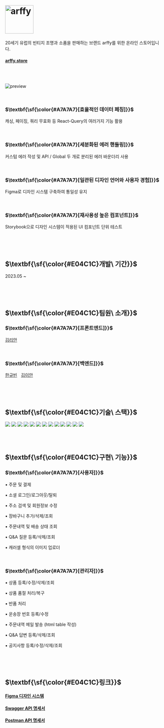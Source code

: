 # <img src="https://github.com/lianKim/arffy-client/assets/97217822/f8af3b48-2282-4080-82d2-83ee2bb19a21" alt="arffy" width="92px">

20세기 유럽의 빈티지 조명과 소품을 판매하는 브랜드 arffy를 위한 온라인 스토어입니다. 

#### [arffy.store](https://arffy.store)

</br>

</br>

![preview](https://github.com/lianKim/arffy-client/assets/97217822/a67e4669-0d45-47fa-a882-a4fbc88cebcd)

</br>

<h3><b>$\textbf{\sf{\color{#A7A7A7}[효율적인 데이터 페칭]}}$</b></h3>

캐싱, 페이징, 쿼리 무효화 등 React-Query의 여러가지 기능 활용

</br>

<h3><b>$\textbf{\sf{\color{#A7A7A7}[세분화된 에러 핸들링]}}$</b></h3>

커스텀 에러 작성 및 API / Global 두 개로 분리된 에러 바운더리 사용

</br>

<h3><b>$\textbf{\sf{\color{#A7A7A7}[일관된 디자인 언어와 사용자 경험]}}$</b></h3>

Figma로 디자인 시스템 구축하여 통일성 유지

</br>

<h3><b>$\textbf{\sf{\color{#A7A7A7}[재사용성 높은 컴포넌트]}}$</b></h3>

Storybook으로 디자인 시스템이 적용된 UI 컴포넌트 단위 테스트

</br>

</br>

</br>

<h2>$\textbf{\sf{\color{#E04C1C}개발\ 기간}}$</h2>

2023.05 ~ 

</br>

</br>

</br>

<h2>$\textbf{\sf{\color{#E04C1C}팀원\ 소개}}$</h2>

<h3>$\textbf{\sf{\color{#A7A7A7}[프론트엔드]}}$</h3>

[김리안](https://github.com/lianKim)

</br>
  
<h3>$\textbf{\sf{\color{#A7A7A7}[백엔드]}}$</h3>

[한규빈](https://github.com/rbsks)ㅤ[김이안](https://github.com/kormeian)

</br>

</br>

</br>

<h2>$\textbf{\sf{\color{#E04C1C}기술\ 스택}}$</h2>

<div>
  <img src="https://img.shields.io/badge/Typescript-3178C6?&style=flat-square&logo=typescript&logoColor=white">
  <img src="https://img.shields.io/badge/React-61DAFB?&style=flat-square&logo=react&logoColor=white">
  <img src="https://img.shields.io/badge/React Query-FF4154?&style=flat-square&logo=reactquery&logoColor=white">
  <img src="https://img.shields.io/badge/Jotai-lightgrey?&style=flat-square&logo=jotai&logoColor=white">
  <img src="https://img.shields.io/badge/Styled Component-DB7093?&style=flat-square&logo=styledcomponents&logoColor=white">
  <img src="https://img.shields.io/badge/Storybook-FF4785?&style=flat-square&logo=storybook&logoColor=white">
  <img src="https://img.shields.io/badge/Jest-C21325?&style=flat-square&logo=jest&logoColor=white">
  <img src="https://img.shields.io/badge/Figma-F24E1E?&style=flat-square&logo=figma&logoColor=white">
  <img src="https://img.shields.io/badge/Amazon EC2-FF9900?&style=flat-square&logo=amazonec2&logoColor=white">
  <img src="https://img.shields.io/badge/Github Actions-2088FF?&style=flat-square&logo=githubactions&logoColor=white">
  <img src="https://img.shields.io/badge/Postman-FF6C37?&style=flat-square&logo=postman&logoColor=white">
  <img src="https://img.shields.io/badge/Swagger-85EA2D?style=flat-sqaure&logo=swagger&logoColor=white">
  <img src="https://img.shields.io/badge/Slack-4A154B?&style=flat-square&logo=slack&logoColor=white">
</div>

</br>

</br>

</br>

<h2>$\textbf{\sf{\color{#E04C1C}구현\ 기능}}$</h2>

<h3>$\textbf{\sf{\color{#A7A7A7}[사용자]}}$</h3>

▪️ 주문 및 결제

▪️ 소셜 로그인/로그아웃/탈퇴

▪️ 주소 검색 및 회원정보 수정

▪️ 장바구니 추가/삭제/조회

▪️ 주문내역 및 배송 상태 조회

▪️ Q&A 질문 등록/삭제/조회

▪️ 캐러셀 형식의 이미지 업로더

</br>

<h3>$\textbf{\sf{\color{#A7A7A7}[관리자]}}$</h3>

▪️ 상품 등록/수정/삭제/조회

▪️ 상품 품절 처리/복구

▪️ 반품 처리

▪️ 운송장 번호 등록/수정

▪️ 주문내역 메일 발송 (html table 작성)

▪️ Q&A 답변 등록/삭제/조회

▪️ 공지사항 등록/수정/삭제/조회

</br>

</br>

</br>

<h2>$\textbf{\sf{\color{#E04C1C}링크}}$</h2>

#### [Figma 디자인 시스템](https://www.figma.com/file/rTmSZNrxw7EOCMjWD7LZff/arffy-design-system?type=design&node-id=1%3A2&mode=design&t=ARsgtFK7xzwUvLeP-1)
#### [Swagger API 명세서](https://api.arffy.store/swagger-ui/index.html#/)
#### [Postman API 명세서](https://winter-shadow-67431.postman.co/workspace/arffy~9c452189-ddd1-419e-b241-e309e4fd56bd/collection/14010261-0a8230ad-8fdc-448e-8adb-9424464c3c1b)

